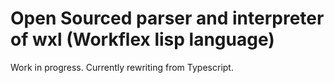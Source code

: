 # Open Sourced parser and interpreter of wxl (Workflex lisp language)

Work in progress. Currently rewriting from Typescript.